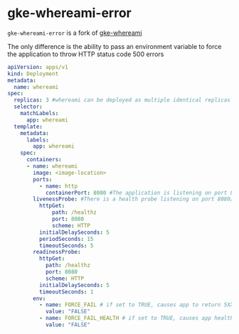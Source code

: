 # gke-whereami-error

`gke-whereami-error` is a fork of [gke-whereami](https://github.com/theemadnes/gke-whereami)

The only difference is the ability to pass an environment variable to force the application to throw HTTP status code 500 errors



```yaml
apiVersion: apps/v1
kind: Deployment
metadata:
  name: whereami
spec:
  replicas: 3 #whereami can be deployed as multiple identical replicas
  selector:
    matchLabels:
      app: whereami
  template:
    metadata:
      labels:
        app: whereami
    spec:
      containers:
      - name: whereami
        image: <image-location>
        ports:
          - name: http
            containerPort: 8080 #The application is listening on port 8080
        livenessProbe: #There is a health probe listening on port 8080/healthz that will respond with 200 if the application is running
          httpGet:
              path: /healthz
              port: 8080
              scheme: HTTP
          initialDelaySeconds: 5
          periodSeconds: 15
          timeoutSeconds: 5
        readinessProbe:
          httpGet:
            path: /healthz
            port: 8080
            scheme: HTTP
          initialDelaySeconds: 5
          timeoutSeconds: 1
        env:
          - name: FORCE_FAIL # if set to TRUE, causes app to return 5XX every minute
            value: "FALSE"
          - name: FORCE_FAIL_HEALTH # if set to TRUE, causes app healthcheck to return 5XX every minute
            value: "FALSE"
```

